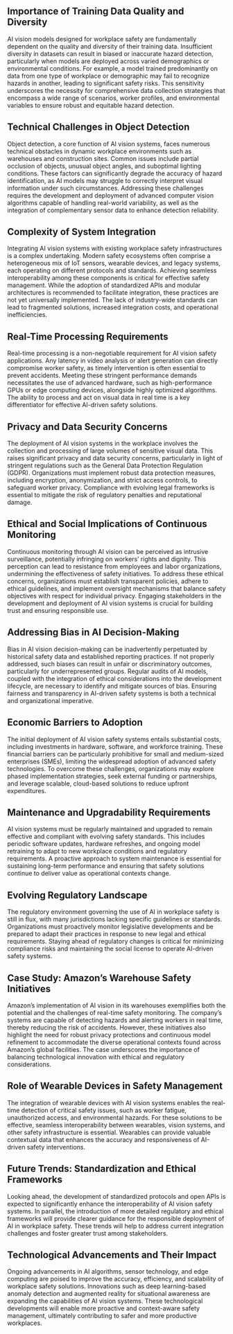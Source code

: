 ## Importance of Training Data Quality and Diversity
AI vision models designed for workplace safety are fundamentally dependent on the quality and diversity of their training data. Insufficient diversity in datasets can result in biased or inaccurate hazard detection, particularly when models are deployed across varied demographics or environmental conditions. For example, a model trained predominantly on data from one type of workplace or demographic may fail to recognize hazards in another, leading to significant safety risks. This sensitivity underscores the necessity for comprehensive data collection strategies that encompass a wide range of scenarios, worker profiles, and environmental variables to ensure robust and equitable hazard detection.

## Technical Challenges in Object Detection
Object detection, a core function of AI vision systems, faces numerous technical obstacles in dynamic workplace environments such as warehouses and construction sites. Common issues include partial occlusion of objects, unusual object angles, and suboptimal lighting conditions. These factors can significantly degrade the accuracy of hazard identification, as AI models may struggle to correctly interpret visual information under such circumstances. Addressing these challenges requires the development and deployment of advanced computer vision algorithms capable of handling real-world variability, as well as the integration of complementary sensor data to enhance detection reliability.

## Complexity of System Integration
Integrating AI vision systems with existing workplace safety infrastructures is a complex undertaking. Modern safety ecosystems often comprise a heterogeneous mix of IoT sensors, wearable devices, and legacy systems, each operating on different protocols and standards. Achieving seamless interoperability among these components is critical for effective safety management. While the adoption of standardized APIs and modular architectures is recommended to facilitate integration, these practices are not yet universally implemented. The lack of industry-wide standards can lead to fragmented solutions, increased integration costs, and operational inefficiencies.

## Real-Time Processing Requirements
Real-time processing is a non-negotiable requirement for AI vision safety applications. Any latency in video analysis or alert generation can directly compromise worker safety, as timely intervention is often essential to prevent accidents. Meeting these stringent performance demands necessitates the use of advanced hardware, such as high-performance GPUs or edge computing devices, alongside highly optimized algorithms. The ability to process and act on visual data in real time is a key differentiator for effective AI-driven safety solutions.

## Privacy and Data Security Concerns
The deployment of AI vision systems in the workplace involves the collection and processing of large volumes of sensitive visual data. This raises significant privacy and data security concerns, particularly in light of stringent regulations such as the General Data Protection Regulation (GDPR). Organizations must implement robust data protection measures, including encryption, anonymization, and strict access controls, to safeguard worker privacy. Compliance with evolving legal frameworks is essential to mitigate the risk of regulatory penalties and reputational damage.

## Ethical and Social Implications of Continuous Monitoring
Continuous monitoring through AI vision can be perceived as intrusive surveillance, potentially infringing on workers’ rights and dignity. This perception can lead to resistance from employees and labor organizations, undermining the effectiveness of safety initiatives. To address these ethical concerns, organizations must establish transparent policies, adhere to ethical guidelines, and implement oversight mechanisms that balance safety objectives with respect for individual privacy. Engaging stakeholders in the development and deployment of AI vision systems is crucial for building trust and ensuring responsible use.

## Addressing Bias in AI Decision-Making
Bias in AI vision decision-making can be inadvertently perpetuated by historical safety data and established reporting practices. If not properly addressed, such biases can result in unfair or discriminatory outcomes, particularly for underrepresented groups. Regular audits of AI models, coupled with the integration of ethical considerations into the development lifecycle, are necessary to identify and mitigate sources of bias. Ensuring fairness and transparency in AI-driven safety systems is both a technical and organizational imperative.

## Economic Barriers to Adoption
The initial deployment of AI vision safety systems entails substantial costs, including investments in hardware, software, and workforce training. These financial barriers can be particularly prohibitive for small and medium-sized enterprises (SMEs), limiting the widespread adoption of advanced safety technologies. To overcome these challenges, organizations may explore phased implementation strategies, seek external funding or partnerships, and leverage scalable, cloud-based solutions to reduce upfront expenditures.

## Maintenance and Upgradability Requirements
AI vision systems must be regularly maintained and upgraded to remain effective and compliant with evolving safety standards. This includes periodic software updates, hardware refreshes, and ongoing model retraining to adapt to new workplace conditions and regulatory requirements. A proactive approach to system maintenance is essential for sustaining long-term performance and ensuring that safety solutions continue to deliver value as operational contexts change.

## Evolving Regulatory Landscape
The regulatory environment governing the use of AI in workplace safety is still in flux, with many jurisdictions lacking specific guidelines or standards. Organizations must proactively monitor legislative developments and be prepared to adapt their practices in response to new legal and ethical requirements. Staying ahead of regulatory changes is critical for minimizing compliance risks and maintaining the social license to operate AI-driven safety systems.

## Case Study: Amazon’s Warehouse Safety Initiatives
Amazon’s implementation of AI vision in its warehouses exemplifies both the potential and the challenges of real-time safety monitoring. The company’s systems are capable of detecting hazards and alerting workers in real time, thereby reducing the risk of accidents. However, these initiatives also highlight the need for robust privacy protections and continuous model refinement to accommodate the diverse operational contexts found across Amazon’s global facilities. The case underscores the importance of balancing technological innovation with ethical and regulatory considerations.

## Role of Wearable Devices in Safety Management
The integration of wearable devices with AI vision systems enables the real-time detection of critical safety issues, such as worker fatigue, unauthorized access, and environmental hazards. For these solutions to be effective, seamless interoperability between wearables, vision systems, and other safety infrastructure is essential. Wearables can provide valuable contextual data that enhances the accuracy and responsiveness of AI-driven safety interventions.

## Future Trends: Standardization and Ethical Frameworks
Looking ahead, the development of standardized protocols and open APIs is expected to significantly enhance the interoperability of AI vision safety systems. In parallel, the introduction of more detailed regulatory and ethical frameworks will provide clearer guidance for the responsible deployment of AI in workplace safety. These trends will help to address current integration challenges and foster greater trust among stakeholders.

## Technological Advancements and Their Impact
Ongoing advancements in AI algorithms, sensor technology, and edge computing are poised to improve the accuracy, efficiency, and scalability of workplace safety solutions. Innovations such as deep learning-based anomaly detection and augmented reality for situational awareness are expanding the capabilities of AI vision systems. These technological developments will enable more proactive and context-aware safety management, ultimately contributing to safer and more productive workplaces.